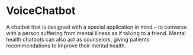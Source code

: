 # VoiceChatbot
A chatbot that is designed with a special application in mind – to converse with a person suffering from mental illness as if talking to a friend. Mental health chatbots can also act as counselors, giving patients recommendations to improve their mental health.
